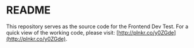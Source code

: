 # README #
This repository serves as the source code for the Frontend Dev Test.
For a quick view of the working code, please visit: [http://plnkr.co/y0ZGde](http://plnkr.co/y0ZGde).
